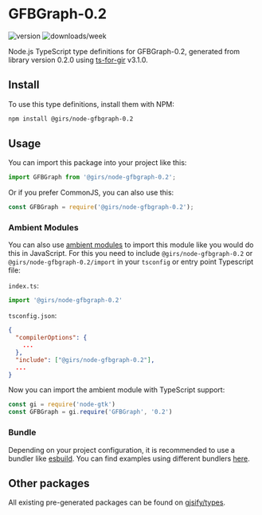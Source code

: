 
# GFBGraph-0.2

![version](https://img.shields.io/npm/v/@girs/node-gfbgraph-0.2)
![downloads/week](https://img.shields.io/npm/dw/@girs/node-gfbgraph-0.2)


Node.js TypeScript type definitions for GFBGraph-0.2, generated from library version 0.2.0 using [ts-for-gir](https://github.com/gjsify/ts-for-gir) v3.1.0.


## Install

To use this type definitions, install them with NPM:
```bash
npm install @girs/node-gfbgraph-0.2
```

## Usage

You can import this package into your project like this:
```ts
import GFBGraph from '@girs/node-gfbgraph-0.2';
```

Or if you prefer CommonJS, you can also use this:
```ts
const GFBGraph = require('@girs/node-gfbgraph-0.2');
```

### Ambient Modules

You can also use [ambient modules](https://github.com/gjsify/ts-for-gir/tree/main/packages/cli#ambient-modules) to import this module like you would do this in JavaScript.
For this you need to include `@girs/node-gfbgraph-0.2` or `@girs/node-gfbgraph-0.2/import` in your `tsconfig` or entry point Typescript file:

`index.ts`:
```ts
import '@girs/node-gfbgraph-0.2'
```

`tsconfig.json`:
```json
{
  "compilerOptions": {
    ...
  },
  "include": ["@girs/node-gfbgraph-0.2"],
  ...
}
```

Now you can import the ambient module with TypeScript support: 

```ts
const gi = require('node-gtk')
const GFBGraph = gi.require('GFBGraph', '0.2')
```


### Bundle

Depending on your project configuration, it is recommended to use a bundler like [esbuild](https://esbuild.github.io/). You can find examples using different bundlers [here](https://github.com/gjsify/ts-for-gir/tree/main/examples).

## Other packages

All existing pre-generated packages can be found on [gjsify/types](https://github.com/gjsify/types).


